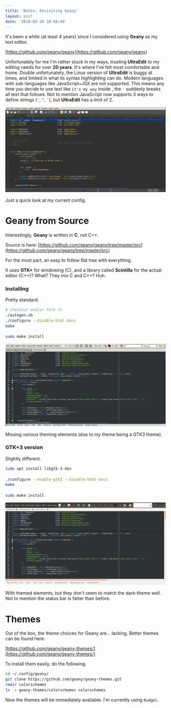 ```yaml
---
title: 'Notes: Revisiting Geany'
layout: post
date: '2018-03-24 10:58:49'
---
```


It's been a while (at least 4 years) since I considered using **Geany** as my text editor.

[https://github.com/geany/geany](https://github.com/geany/geany)

Unfortunately for me I'm rather stuck in my ways, trusting **UltraEdit** to my editing needs for over **20 years**. It's where I've felt most comfortable and home. Double unfortunately, the Linux version of **UltraEdit** is buggy at times, and limited in what its syntax highlighting can do. Modern languages with sub-languages like JavaScript+JSX are not supported. This means any time you decide to use text like `it's my way` inside , the `'` suddenly breaks all text that follows. Not to mention JavaScript now supports 3 ways to define strings (`'`, `"`, ``` ` ```), but **UltraEdit** has a limit of 2.

![](/assets/ultraedit-linux.png)

Just a quick look at my current config.
# Geany from Source
Interestingly, **Geany** is written in **C**, not C++.

Source is here: [https://github.com/geany/geany/tree/master/src](https://github.com/geany/geany/tree/master/src)

For the most part, an easy to follow flat tree with everything.

It uses **GTK+** for windowing (C), and a library called **Scintilla** for the actual editor (C++)? What? They mix C and C++? Huh.

### Installing
Pretty standard.

```bash
# checkout and/or fork it
./autogen.sh
./configure --disable-html-docs
make

sudo make install
```

![](/assets/geany-gtk2.png)

Missing various theming elements (due to my theme being a GTK3 theme).

### GTK+3 version
Slightly different.

```bash
sudo apt install libgtk-3-dev

./configure --enable-gtk3 --disable-html-docs
make

sudo make install
```

![](/assets/geany-gtk3.png)

With themed elements, but they don't seem to match the dark-theme well. Not to mention the status bar is fatter than before.
# Themes
Out of the box, the theme choices for Geany are... lacking. Better themes can be found here:

[https://github.com/geany/geany-themes/](https://github.com/geany/geany-themes/)

To install them easily, do the following.

```bash
cd ~/.config/geany/
git clone https://github.com/geany/geany-themes.git
rmdir colorschemes
ln -s geany-themes/colorschemes colorschemes
```

Now the themes will be immediately avaliable. I'm currently using `Kudgel`.